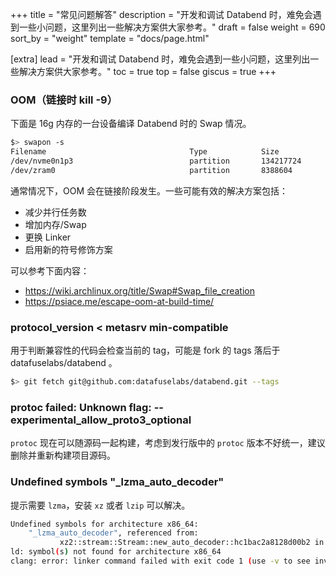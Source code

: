 +++
title = "常见问题解答"
description = "开发和调试 Databend 时，难免会遇到一些小问题，这里列出一些解决方案供大家参考。"
draft = false
weight = 690
sort_by = "weight"
template = "docs/page.html"

[extra]
lead = "开发和调试 Databend 时，难免会遇到一些小问题，这里列出一些解决方案供大家参考。"
toc = true
top = false
giscus = true
+++

### OOM（链接时 kill -9）

下面是 16g 内存的一台设备编译 Databend 时的 Swap 情况。

```bash
$> swapon -s
Filename                                Type            Size            Used            Priority
/dev/nvme0n1p3                          partition       134217724       32632196        50
/dev/zram0                              partition       8388604         8388264         100
```

通常情况下，OOM 会在链接阶段发生。一些可能有效的解决方案包括：

- 减少并行任务数
- 增加内存/Swap
- 更换 Linker
- 启用新的符号修饰方案

可以参考下面内容：

- <https://wiki.archlinux.org/title/Swap#Swap_file_creation>
- <https://psiace.me/escape-oom-at-build-time/>

### protocol_version < metasrv min-compatible

用于判断兼容性的代码会检查当前的 tag，可能是 fork 的 tags 落后于 datafuselabs/databend 。

```bash
$> git fetch git@github.com:datafuselabs/databend.git --tags
```

### protoc failed: Unknown flag: --experimental_allow_proto3_optional

`protoc` 现在可以随源码一起构建，考虑到发行版中的 `protoc` 版本不好统一，建议删除并重新构建项目源码。

### Undefined symbols "_lzma_auto_decoder"

提示需要 `lzma`，安装 `xz` 或者 `lzip` 可以解决。

```bash
Undefined symbols for architecture x86_64:
    "_lzma_auto_decoder", referenced from:
           xz2::stream::Stream::new_auto_decoder::hc1bac2a8128d00b2 in databend_query-6ac85c55ade712f3.xz2
ld: symbol(s) not found for architecture x86_64
clang: error: linker command failed with exit code 1 (use -v to see invocation)
```